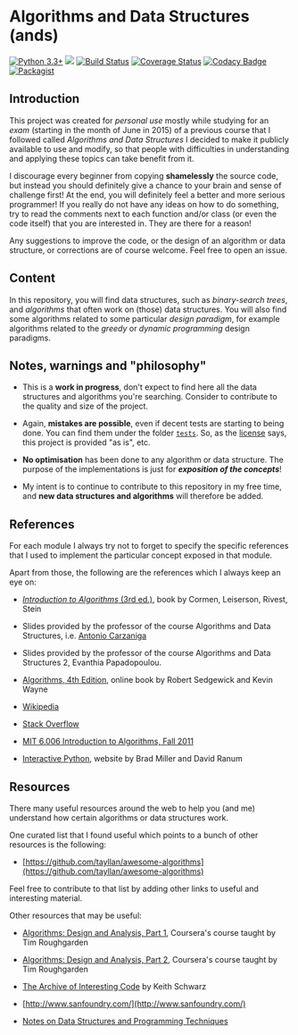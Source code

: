 # Algorithms and Data Structures (ands) 


[![Python 3.3+](https://img.shields.io/badge/python-3.3+-blue.svg)](https://www.python.org/downloads/)
[![](https://img.shields.io/badge/stability-experimental-red.svg)](http://www.engr.sjsu.edu/fayad/SoftwareStability/)
[![Build Status](https://travis-ci.org/nbro/ands.svg?branch=master)](https://travis-ci.org/nbro/ands)
[![Coverage Status](https://coveralls.io/repos/github/nbro/ands/badge.svg)](https://coveralls.io/github/nbro/ands)
[![Codacy Badge](https://api.codacy.com/project/badge/Grade/c88538816f424aea916c251428f78c0a)](https://www.codacy.com/app/nbro/ands?utm_source=github.com&amp;utm_medium=referral&amp;utm_content=dossan/ands&amp;utm_campaign=Badge_Grade)
[![Packagist](https://img.shields.io/packagist/l/doctrine/orm.svg?maxAge=2592000)](./LICENSE.md)


## Introduction

This project was created for _personal use_ mostly while studying for an _exam_ (starting in the month of June in 2015) of a previous course that I followed called _Algorithms and Data Structures_ I decided to make it publicly available to use and modify, so that people with difficulties in understanding and applying these topics can take benefit from it. 

I discourage every beginner from copying **shamelessly** the source code, but instead you should definitely give a chance to your brain and sense of challenge first! At the end, you will definitely feel a better and more serious programmer! If you really do not have any ideas on how to do something, try to read the comments next to each function and/or class (or even the code itself) that you are interested in. They are there for a reason!

Any suggestions to improve the code, or the design of an algorithm or data structure, or corrections are of course welcome. Feel free to open an issue.

## Content

In this repository, you will find data structures, such as _binary-search trees_, and _algorithms_ that often work on (those) data structures. 
You will also find some algorithms related to some particular _design paradigm_, for example algorithms related to the _greedy_ or _dynamic programming_ design paradigms.

## Notes, warnings and "philosophy"

- This is a **work in progress**, don't expect to find here all the data structures and algorithms you're searching. Consider to contribute to the quality and size of the project.

- Again, **mistakes are possible**, even if decent tests are starting to being done. You can find them under the folder [`tests`](tests). So, as the [license](LICENSE.md) says, this project is provided "as is", etc.

- **No optimisation** has been done to any algorithm or data structure. The purpose of the implementations is just for **_exposition of the concepts_**!

- My intent is to continue to contribute to this repository in my free time, and **new data structures and algorithms** will therefore be added.


## References

For each module I always try not to forget to specify the specific references that I used to implement the particular concept exposed in that module. 

Apart from those, the following are the references which I always keep an eye on:

- [_Introduction to Algorithms_ (3rd ed.)](https://mitpress.mit.edu/books/introduction-algorithms), book by Cormen, Leiserson, Rivest, Stein

- Slides provided by the professor of the course Algorithms and Data Structures, i.e. [Antonio Carzaniga](http://www.inf.usi.ch/carzaniga/)

- Slides provided by the professor of the course Algorithms and Data Structures 2, Evanthia Papadopoulou.

- [Algorithms, 4th Edition](http://algs4.cs.princeton.edu/home/), online book by Robert Sedgewick and Kevin Wayne

- [Wikipedia](https://www.wikipedia.org/)

- [Stack Overflow](http://stackoverflow.com/)

- [MIT 6.006 Introduction to Algorithms, Fall 2011](https://www.youtube.com/watch?v=HtSuA80QTyo&list=PLUl4u3cNGP61Oq3tWYp6V_F-5jb5L2iHb)

- [Interactive Python](http://interactivepython.org), website by Brad Miller and David Ranum


## Resources

There many useful resources around the web to help you (and me) understand how  certain algorithms or data structures work.

One curated list that I found useful which points to a bunch of other resources is the following:

- [https://github.com/tayllan/awesome-algorithms](https://github.com/tayllan/awesome-algorithms)

Feel free to contribute to that list by adding other links to useful and interesting material.

Other resources that may be useful:

- [Algorithms: Design and Analysis, Part 1](https://www.coursera.org/learn/algorithm-design-analysis), Coursera's course taught by Tim Roughgarden

- [Algorithms: Design and Analysis, Part 2](https://www.coursera.org/learn/algorithm-design-analysis-2), Coursera's course taught by Tim Roughgarden

- [The Archive of Interesting Code](http://www.keithschwarz.com/interesting/) by Keith Schwarz

- [http://www.sanfoundry.com/](http://www.sanfoundry.com/)

- [Notes on Data Structures and Programming Techniques](http://www.cs.yale.edu/homes/aspnes/classes/223/)
